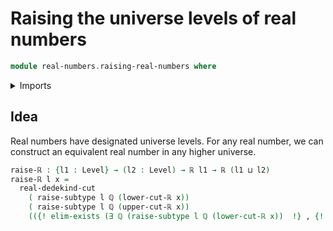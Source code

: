 # Raising the universe levels of real numbers

```agda
module real-numbers.raising-real-numbers where
```

<details><summary>Imports</summary>

```agda
open import elementary-number-theory.rational-numbers

open import foundation.dependent-pair-types
open import foundation.raising-universe-levels
open import foundation.universe-levels

open import real-numbers.dedekind-real-numbers
```

</details>

## Idea

Real numbers have designated universe levels.  For any real number, we can
construct an equivalent real number in any higher universe.

```agda
raise-ℝ : {l1 : Level} → (l2 : Level) → ℝ l1 → ℝ (l1 ⊔ l2)
raise-ℝ l x =
  real-dedekind-cut
    ( raise-subtype l ℚ (lower-cut-ℝ x))
    ( raise-subtype l ℚ (upper-cut-ℝ x))
    (({! elim-exists (∃ ℚ (raise-subtype l ℚ (lower-cut-ℝ x))  !} , {!   !}) , {!   !})
```
